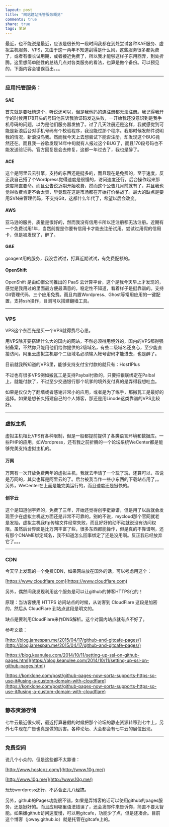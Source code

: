 ```yaml
---
layout: post
title: "网站建站托管服务概览" 
comments: true
share: true
tags: 笔记
---
```



最近，也不能说是最近，应该是很长的一段时间我都在到处尝试各种XAE服务、虚拟主机服务、VPS，又由于这一两年不知道刮得是什么风，这些服务很多都免费了，或者有很长试用期，或者接近免费了，所以我才能够这样子东用西弄，到处折腾。这里想简单随性的总结几点对各类服务的看法，也算是做个备份。可以预见的，下面内容会错误百出。。。


---


### 应用托管服务： ###


#### SAE ####

首先就是要吐槽这个，听说还可以，但是我他妈的连注册都无法注册。我记得我开学的时候用178开头的号码他告诉我验证码发送失败，一开始我还没意识到是我手机号码的问题，以为是他们服务器发抽了。过了几天注册还是这样，我就感觉到可能是新浪后台对手机号码有个校验程序，我没能过那个程序。我那时候发邮件说明我的情况，新浪没鸟我。然而我今天上去想尝试下能否注册，却发现这个BUG竟然还在。而且我一谷歌发现14年中旬就有人报过这个BUG了，而且170段号码也不能发送验证码，官方回复是会去修复，这都一年过去了，我也是醉了。

#### ACE ####

这个是阿里云云引擎，支持的东西还是挺多的，而且现在是免费的，至于速度，反正我自己搭了个Wordpress觉得速度是很慢的，访问速度还行，后台操作起来那速度简直要命。而且公告说近期开始收费，然而这个公告几月前就有了，并且我也觉得收费肯定不会太贵，毕竟现在这是市场都在开始打价格战了。最大的缺点是要用SVN来管理代码，不支持Git，这都什么年代了，希望以后会改变。

#### AWS ####

亚马逊的服务，质量是很好的，然而我没有信用卡所以连注册都无法注册。近期有一个免费试用1年，当然前提是你要有信用卡才能去注册试用。尝试过用假的信用卡，但是被发现了，醉了。
 
#### GAE ####

goagent用的服务，我没尝试过，打算近期试试，有免费配额的。

#### OpenShift ####

OpenShift 是由红帽公司推出的 PaaS 云计算平台，这个是我今天早上才发现的，感觉是我用过的里面最方便最满意的，稳定性不知道，看着样子是挺靠谱的。支持Git管理代码，三个应用免费。而且内置Wordpress、Ghost等常用应用的一键配置，支持ssh操作，目测可以搭建翻墙工具。


---

### VPS ###

VPS这个东西光是买一个VPS就得费尽心思。

用VPS除非要搭建什么大的国内的网站，不然必须得用境外的，国内的VPS都得强制备案，不然你只能用他们给你提供的2级域名，有些二级域名还良心，至少能直接访问。阿里云虚拟主机那个二级域名必须输入帐号密码才能进去，也是醉了。

目前就我所知道的VPS里，能够支持支付宝付款的就只有：Host1Plus

不过也有很多VPS例如搬瓦工是支持Paybal付款的，只要把银联绑定在Palbal上，就能付款了，不过至少交通银行那个坑爹的境外支付真的是弄得我想吐血。

如果是仅仅为了翻墙或者感谢非常小的应用，或者是为了练手，那搬瓦工是最好的选择。如果是想长久搭建自己的个人博客，那还是用Linode这类靠谱的VPS比较好。


---

### 虚拟主机 ###

虚拟主机相比VPS有各种限制，但是一般都提前提供了各类语言环境和数据库。一些PHP的应用，如Wordpress，还有我之前折腾的一个论坛系统WeCenter都是能够完美支持虚拟主机的。

#### 万网 ####

万网有一次开放免费两年的虚拟主机，我就去申请了一个玩了玩，还算可以，虽说是万网的，其实也算是阿里云的了。后台被我当作一些小东西的下载站点用了。。另外，WeCenter在上面是能完美运行的，而且速度还是挺快的。

#### 创宇云 ####

这个是知道创宇弄的，免费了三年，开始还觉得创宇挺靠谱，但是用了以后就会发现至少在虚拟主机这方面还是非常不可靠的。别的不说，mycloud那个官网就老是发抽，虚拟主机我ftp传输文件经常失败，而且好好的动不动就说没有访问权限。虽然后台界面是比万网丰富了些，很多东西都能操作，但是真的不靠谱啊，还有那个CNAME绑定域名，我不知道怎么回事绑定了还是没用啊。反正我已经放弃它了。。。


---

### CDN ###

今天早上发现的一个免费CDN，如果网站放在国外的话，可以考虑用这个：

[https://www.cloudflare.com](https://www.cloudflare.com)

另外，偶然间我发现利用这个服务是可以让github的博客HTTPS化的！

原理：当访客使用 HTTPS 访问站点的时候，从访客到 CloudFlare 这段是加密的，然后从 CloudFlare 到站点这段是明文的。

缺点是要利用CloudFlare来作DNS解析。这个对国内站点就有点不好了。

参考文章：

[http://blog.jamespan.me/2015/04/17/github-and-gitcafe-pages/](http://blog.jamespan.me/2015/04/17/github-and-gitcafe-pages/)

[https://blog.keanulee.com/2014/10/11/setting-up-ssl-on-github-pages.html](https://blog.keanulee.com/2014/10/11/setting-up-ssl-on-github-pages.html)

[https://konklone.com/post/github-pages-now-sorta-supports-https-so-use-it#using-a-custom-domain-with-cloudflare](https://konklone.com/post/github-pages-now-sorta-supports-https-so-use-it#using-a-custom-domain-with-cloudflare)



---

### 静态资源存储 ###

七牛云最近很火啊，最近打算暑假的时候把那个论坛的静态资源转移到七牛上，另外七牛现在广告也真是做的厉害。各种论坛、大会都会有七牛云的展位出现。

---

### 免费空间 ###

说几个小众的，但是这些都不太靠谱：

[http://www.hostcoz.com/](http://www.10g.me/)

[http://www.10g.me/](http://www.10g.me/)

玩玩wordpress还行，不适合正儿八经搞。

另外，github的Pages功能很不错，如果是弄博客的话可以使用github的pages服务，还是挺好的。而且应用哪里语法错误了，还会发邮件来告诉你，简直不要太智能。如果嫌github访问速度慢，可以用gitcafe，功能少了点，但是还凑合。目前这个博客（joway.github.io）就是托管在gitcafe上的。

